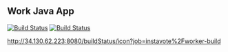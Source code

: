 ## Work Java App

[![Build Status](http://34.130.62.223:8080/buildStatus/icon?job=instavote%2Fworker-build)](http://34.130.62.223:8080/job/instavote/job/worker-build/)
[![Build Status](http://34.130.62.223:8080/buildStatus/icon?job=instavote%2Fworker-test&subject=UnitTest)](http://34.130.62.223:8080/job/instavote/job/worker-test/)

http://34.130.62.223:8080/buildStatus/icon?job=instavote%2Fworker-build
